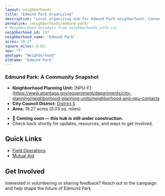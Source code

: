 ```yaml
---
layout: neighborhoods
title: "Edmund Park Organizing"
description: "Local organizing hub for Edmund Park neighborhood. Connect with field operations, mutual aid, and community organizing efforts."
permalink: /neighborhoods/edmund-park/
# Neighborhood metadata from neighborhoods_info.csv
neighborhood_id: 247
neighborhood_name: "Edmund Park"
acres: 19.27
square_miles: 0.03
npu: "F"
geotype: "Neighborhood"
oldname: "Edmund Park"
---
```


### **Edmund Park: A Community Snapshot**

  * **Neighborhood Planning Unit:** [NPU-F](https://www.atlantaga.gov/government/departments/city-planning/neighborhood-planning-units/neighborhood-and-npu-contacts
  * **City Council District:** [District 5](https://citycouncil.atlantaga.gov/council-members)
  * **Area:** 19.27 acres (0.03 sq. miles)

- 🚧 **Coming soon — this hub is still under construction.**
- Check back shortly for updates, resources, and ways to get involved.

## Quick Links

- [Field Operations](./field-ops/)
- [Mutual Aid](./mutual-aid/)

## Get Involved

Interested in volunteering or sharing feedback? Reach out to the campaign and help shape the future of Edmund Park.
